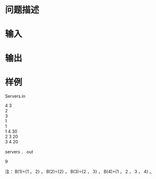 

# 问题描述



# 输入



# 输出



# 样例


<p>
Servers.in
</p>
<p>
4 3 <br/>
2 <br/>
3 <br/>
1 <br/>
1 <br/>
1 4 30 <br/>
2 3 20 <br/>
3 4 20
</p>
<p>
servers ． out
</p>
<p>
9
</p>
<p>
注： B(1)={1 ， 2} ， B(2)={2} ， B(3)={2 ， 3} ， B(4)={1 ， 2 ， 3 ， 4} 。
</p>

